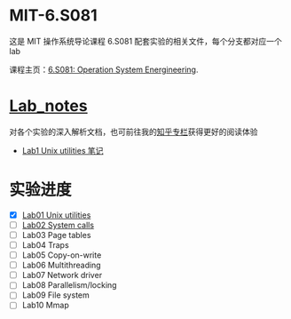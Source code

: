 # MIT-6.S081
这是 MIT 操作系统导论课程 6.S081 配套实验的相关文件，每个分支都对应一个 lab

课程主页：[6.S081: Operation System Energineering](https://pdos.csail.mit.edu/6.828/2021/schedule.html).
# [Lab_notes](https://github.com/Deconx/MIT-6.S081/tree/master/Lab_notes)
对各个实验的深入解析文档，也可前往我的[知乎专栏](https://www.zhihu.com/column/c_1502374640542023680)获得更好的阅读体验
- [Lab1 Unix utilities 笔记](https://github.com/Deconx/MIT-6.S081/blob/master/Lab_notes/6.S081-Lab1%20Unix%20utilities.md)
# 实验进度
- [x] [Lab01 Unix utilities](https://github.com/Deconx/MIT-6.S081/tree/util)
- [ ] [Lab02 System calls](https://github.com/Deconx/MIT-6.S081/tree/syscall)  
- [ ] Lab03 Page tables
- [ ] Lab04 Traps
- [ ] Lab05 Copy-on-write
- [ ] Lab06 Multithreading
- [ ] Lab07 Network driver
- [ ] Lab08 Parallelism/locking
- [ ] Lab09 File system
- [ ] Lab10 Mmap
